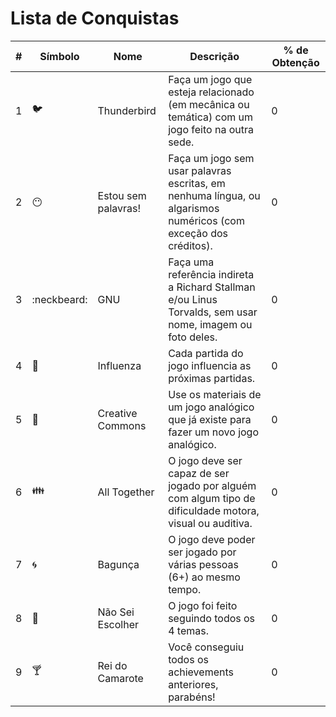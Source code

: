 # Lista de Conquistas

| #  | Símbolo  | Nome  | Descrição  | % de Obtenção  |
|---|---|---|---|---|
| 1  | :bird:  | Thunderbird  | Faça um jogo que esteja relacionado (em mecânica ou temática) com um jogo feito na outra sede. | 0 |
| 2  | :no_mouth:  | Estou sem palavras!  | Faça um jogo sem usar palavras escritas, em nenhuma língua, ou algarismos numéricos (com exceção dos créditos). | 0 |
| 3 | :neckbeard:  | GNU  | Faça uma referência indireta a Richard Stallman e/ou Linus Torvalds, sem usar nome, imagem ou foto deles. | 0 |
| 4 | :microscope:  | Influenza  | Cada partida do jogo influencia as próximas partidas. | 0 |
| 5 | :art: | Creative Commons  | Use os materiais de um jogo analógico que já existe para fazer um novo jogo analógico. | 0 |
| 6 | :family: | All Together  | O jogo deve ser capaz de ser jogado por alguém com algum tipo de dificuldade motora, visual ou auditiva. | 0 |
| 7 | :cyclone: | Bagunça  | O jogo deve poder ser jogado por várias pessoas (6+) ao mesmo tempo. | 0 |
| 8 | :ring: | Não Sei Escolher | O jogo foi feito seguindo todos os 4 temas. | 0 |
| 9 | :cocktail: | Rei do Camarote | Você conseguiu todos os achievements anteriores, parabéns! | 0 |
